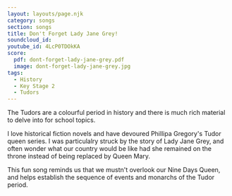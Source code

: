 ```yaml
---
layout: layouts/page.njk
category: songs
section: songs
title: Don't Forget Lady Jane Grey!
soundcloud_id:
youtube_id: 4LcP0TDOkKA
score:
  pdf: dont-forget-lady-jane-grey.pdf
  image: dont-forget-lady-jane-grey.jpg
tags:
  - History
  - Key Stage 2
  - Tudors
---
```


The Tudors are a colourful period in history and there is much rich material to delve into for school topics.

I love historical fiction novels and have devoured Phillipa Gregory's Tudor queen series. I was particulalry struck by the story of Lady Jane Grey, and often wonder what our country would be like had she remained on the throne instead of being replaced by Queen Mary.

This fun song reminds us that we mustn't overlook our Nine Days Queen, and helps establish the sequence of events and monarchs of the Tudor period. 

